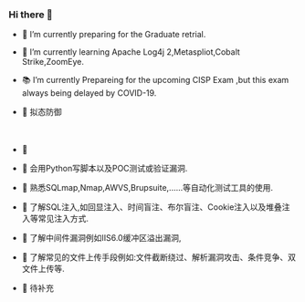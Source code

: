 ### Hi there 👋


- 🔭 I’m currently preparing for the Graduate retrial.
- 🌱 I’m currently learning Apache Log4j 2,Metaspliot,Cobalt Strike,ZoomEye.
- 📚 I’m currently Prepareing for the upcoming CISP Exam ,but this exam always being delayed by COVID-19.
- 🔨 拟态防御
<br><br><br>



- 💬 

- 💎 会用Python写脚本以及POC测试或验证漏洞.
- 💎 熟悉SQLmap,Nmap,AWVS,Brupsuite,......等自动化测试工具的使用.
- 💎 了解SQL注入,如回显注入、时间盲注、布尔盲注、Cookie注入以及堆叠注入等常见注入方式.
- 💎 了解中间件漏洞例如IIS6.0缓冲区溢出漏洞,
- 💎 了解常见的文件上传手段例如:文件截断绕过、解析漏洞攻击、条件竞争、双文件上传等.
- 💎 待补充
<!--
**i4mhmh/i4mhmh** is a ✨ _special_ ✨ repository because its `README.md` (this file) appears on your GitHub profile.

Here are some ideas to get you started:

- 🔭 I’m currently working on ...
- 🌱 I’m currently learning ...
- 👯 I’m looking to collaborate on ...
- 🤔 I’m looking for help with ...
- 💬 Ask me about ...
- 📫 How to reach me: ...
- 😄 Pronouns: ...
- ⚡ Fun fact: ...

-->

